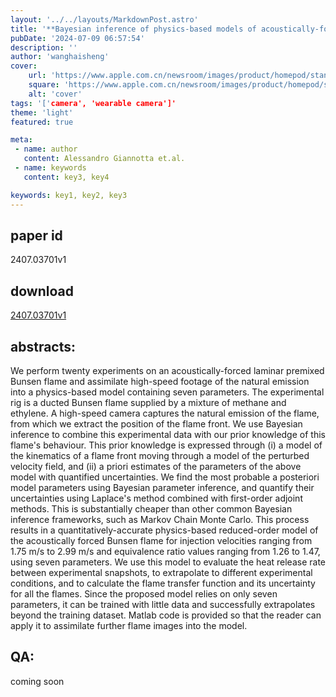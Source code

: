 ```yaml
---
layout: '../../layouts/MarkdownPost.astro'
title: '**Bayesian inference of physics-based models of acoustically-forced laminar premixed conical flames**'
pubDate: '2024-07-09 06:57:54'
description: ''
author: 'wanghaisheng'
cover:
    url: 'https://www.apple.com.cn/newsroom/images/product/homepod/standard/Apple-HomePod-hero-230118_big.jpg.large_2x.jpg'
    square: 'https://www.apple.com.cn/newsroom/images/product/homepod/standard/Apple-HomePod-hero-230118_big.jpg.large_2x.jpg'
    alt: 'cover'
tags: '['camera', 'wearable camera']' 
theme: 'light'
featured: true

meta:
 - name: author
   content: Alessandro Giannotta et.al.
 - name: keywords
   content: key3, key4

keywords: key1, key2, key3
---
```


## paper id
2407.03701v1
## download
[2407.03701v1](http://arxiv.org/abs/2407.03701v1)
## abstracts:
We perform twenty experiments on an acoustically-forced laminar premixed Bunsen flame and assimilate high-speed footage of the natural emission into a physics-based model containing seven parameters. The experimental rig is a ducted Bunsen flame supplied by a mixture of methane and ethylene. A high-speed camera captures the natural emission of the flame, from which we extract the position of the flame front. We use Bayesian inference to combine this experimental data with our prior knowledge of this flame's behaviour. This prior knowledge is expressed through (i) a model of the kinematics of a flame front moving through a model of the perturbed velocity field, and (ii) a priori estimates of the parameters of the above model with quantified uncertainties. We find the most probable a posteriori model parameters using Bayesian parameter inference, and quantify their uncertainties using Laplace's method combined with first-order adjoint methods. This is substantially cheaper than other common Bayesian inference frameworks, such as Markov Chain Monte Carlo. This process results in a quantitatively-accurate physics-based reduced-order model of the acoustically forced Bunsen flame for injection velocities ranging from 1.75 m/s to 2.99 m/s and equivalence ratio values ranging from 1.26 to 1.47, using seven parameters. We use this model to evaluate the heat release rate between experimental snapshots, to extrapolate to different experimental conditions, and to calculate the flame transfer function and its uncertainty for all the flames. Since the proposed model relies on only seven parameters, it can be trained with little data and successfully extrapolates beyond the training dataset. Matlab code is provided so that the reader can apply it to assimilate further flame images into the model.
## QA:
coming soon
